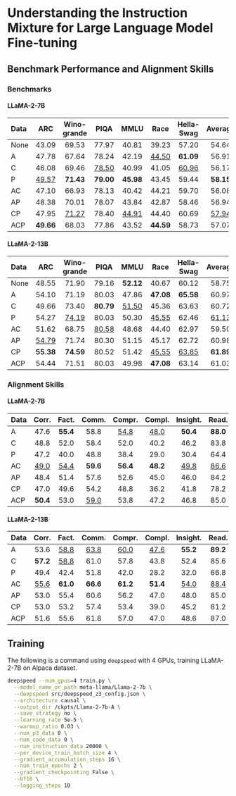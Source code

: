 # Understanding the Instruction Mixture for Large Language Model Fine-tuning

## Benchmark Performance and Alignment Skills

### Benchmarks

#### LLaMA-2-7B

| Data |     ARC      | Wino-grande  |     PIQA     |     MMLU     |     Race     |  Hella-Swag  |   Average    | Human<br>@1  | Eval<br>@10  |
| :--- | :----------: | :----------: | :----------: | :----------: | :----------: | :----------: | :----------: | :----------: | :----------: |
| None |    43.09     |    69.53     |    77.97     |    40.81     |    39.23     |    57.20     |    54.64     |    13.72     |    21.34     |
| A    |    47.78     |    67.64     |    78.24     |    42.19     | <u>44.50</u> |  **61.09**   |    56.91     |    13.48     |    17.07     |
| C    |    46.08     |    69.46     | <u>78.50</u> |    40.99     |    41.05     | <u>60.96</u> |    56.17     |    16.22     |  **24.39**   |
| P    | <u>49.57</u> |  **71.43**   |  **79.00**   |  **45.98**   |    43.45     |    59.44     |  **58.15**   |     4.63     |     7.93     |
| AC   |    47.10     |    66.93     |    78.13     |    40.42     |    44.21     |    59.70     |    56.08     |  **17.50**   |      25      |
| AP   |    48.38     |    70.01     |    78.07     |    43.84     |    42.87     |    58.46     |    56.94     |    13.84     |    17.68     |
| CP   |    47.95     | <u>71.27</u> |    78.40     | <u>44.91</u> |    44.40     |    60.69     | <u>57.94</u> | <u>16.77</u> |    20.12     |
| ACP  |  **49.66**   |    68.03     |    77.86     |    43.52     |  **44.59**   |    58.73     |    57.07     |    15.98     | <u>23.78</u> |

#### LLaMA-2-13B

| Data |     ARC      | Wino-grande  |     PIQA     |     MMLU     |     Race     |  Hella-Swag  |   Average    | Human<br>@1  | Eval<br>@10  |
| :--- | :----------: | :----------: | :----------: | :----------: | :----------: | :----------: | :----------: | :----------: | :----------: |
| None |    48.55     |    71.90     |    79.16     |  **52.12**   |    40.67     |    60.12     |    58.75     |    15.43     |    26.22     |
| A    |    54.10     |    71.19     |    80.03     |    47.86     |  **47.08**   |  **65.58**   |    60.97     |    15.06     |    20.73     |
| C    |    49.66     |    73.40     |  **80.79**   | <u>51.50</u> |    45.36     |    63.63     |    60.72     |    17.87     |    24.39     |
| P    |    54.27     | <u>74.19</u> |    80.03     |    50.30     | <u>45.55</u> |    62.46     | <u>61.13</u> |     0.30     |     1.83     |
| AC   |    51.62     |    68.75     | <u>80.58</u> |    48.68     |    44.40     |    62.97     |    59.50     |    17.07     | <u>27.44</u> |
| AP   | <u>54.79</u> |    71.74     |    80.30     |    51.15     |    45.17     |    62.72     |    60.98     |     8.29     |    14.63     |
| CP   |  **55.38**   |  **74.59**   |    80.52     |    51.42     | <u>45.55</u> | <u>63.85</u> |  **61.89**   | <u>18.23</u> |      25      |
| ACP  |    54.44     |    71.51     |    80.03     |    49.98     |  **47.08**   |    63.14     |    61.03     |  **20.24**   |  **32.93**   |

### Alignment Skills

#### LLaMA-2-7B

| Data |    Corr.    |    Fact.    |    Comm.    |   Compr.    |   Compl.    |  Insight.   |    Read.    |    Conc.    |    Avg.     |
| :--- | :---------: | :---------: | :---------: | :---------: | :---------: | :---------: | :---------: | :---------: | :---------: |
| A    |    47.6     |  **55.4**   |    58.8     | <u>54.8</u> | <u>48.0</u> |  **50.4**   |  **88.0**   |    81.6     | <u>60.6</u> |
| C    |    48.8     |    52.0     |    58.4     |    52.0     |    40.2     |    46.2     |    83.8     |    78.4     |    57.4     |
| P    |    47.2     |    40.0     |    48.8     |    38.4     |    29.0     |    30.4     |    64.4     |    68.6     |    45.8     |
| AC   | <u>49.0</u> | <u>54.4</u> |  **59.6**   |  **56.4**   |  **48.2**   | <u>49.8</u> | <u>86.6</u> |  **85.6**   |  **61.2**   |
| AP   |    48.4     |    51.4     |    57.6     |    52.6     |    45.0     |    46.0     |    84.2     |    80.8     |    58.2     |
| CP   |    47.0     |    49.6     |    54.2     |    48.8     |    36.2     |    41.8     |    78.2     |    77.2     |    54.2     |
| ACP  |  **50.4**   |    53.0     | <u>59.0</u> |    53.8     |    47.2     |    46.8     |    85.0     | <u>81.8</u> |    59.6     |

#### LLaMA-2-13B

| Data |    Corr.    |    Fact.    |    Comm.    |   Compr.    |   Compl.    |  Insight.   |    Read.    |    Conc.    |    Avg.     |
| :--- | :---------: | :---------: | :---------: | :---------: | :---------: | :---------: | :---------: | :---------: | :---------: |
| A    |    53.6     | <u>58.8</u> | <u>63.8</u> | <u>60.0</u> | <u>47.6</u> |  **55.2**   |  **89.2**   | <u>84.0</u> | <u>64.0</u> |
| C    |  **57.2**   | <u>58.8</u> |    61.0     |    57.8     |    43.8     |    52.4     |    85.6     |    82.2     |    62.4     |
| P    |    49.4     |    42.4     |    51.8     |    42.0     |    28.2     |    32.0     |    66.8     |    70.4     |    47.8     |
| AC   | <u>55.6</u> |  **61.0**   |  **66.6**   |  **61.2**   |  **51.4**   | <u>54.0</u> | <u>88.4</u> |  **86.6**   |  **65.6**   |
| AP   |    53.0     |    55.4     |    60.6     |    56.2     |    47.0     |    48.0     |    85.0     |    83.4     |    61.0     |
| CP   |    53.0     |    53.2     |    57.4     |    53.4     |    39.0     |    45.2     |    81.2     |    82.6     |    58.2     |
| ACP  |    51.6     |    55.6     |    61.8     |    57.0     |    47.0     |    48.6     |    87.0     |    83.0     |    61.4     |

## Training

The following is a command using `deepspeed` with 4 GPUs, training LLaMA-2-7B on Alpaca dataset.

```bash
deepspeed --num_gpus=4 train.py \
  --model_name_or_path meta-llama/Llama-2-7b \
  --deepspeed src/deepspeed_z3_config.json \
  --architecture causal \
  --output_dir /ckpts/Llama-2-7b-A \
  --save_strategy no \
  --learning_rate 5e-5 \
  --warmup_ratio 0.03 \
  --num_p3_data 0 \
  --num_code_data 0 \
  --num_instruction_data 20000 \
  --per_device_train_batch_size 4 \
  --gradient_accumulation_steps 16 \
  --num_train_epochs 2 \
  --gradient_checkpointing False \
  --bf16 \
  --logging_steps 10
```

